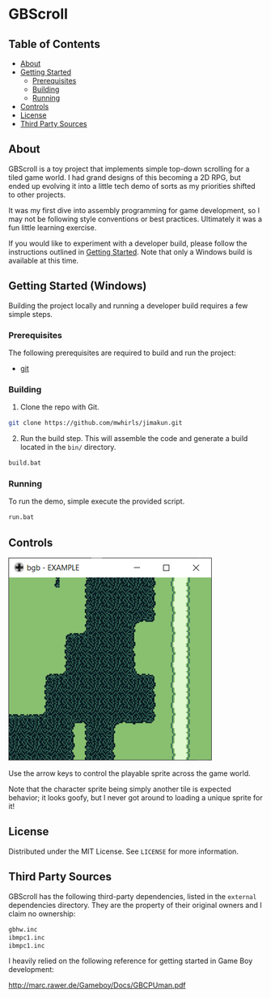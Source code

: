 # GBScroll

<!-- TABLE OF CONTENTS -->
## Table of Contents

* [About](#about)
* [Getting Started](#getting-started)
  * [Prerequisites](#prerequisites)
  * [Building](#building)
  * [Running](#running)
* [Controls](#controls)
* [License](#license)
* [Third Party Sources](#third-party-sources)

<!-- ABOUT -->
## About

GBScroll is a toy project that implements simple top-down scrolling for a tiled game world.  I had grand designs of this becoming a 2D RPG, but ended up evolving it into a little tech demo of sorts as my priorities shifted to other projects.

It was my first dive into assembly programming for game development, so I may not be following style conventions or best practices.  Ultimately it was a fun little learning exercise.

If you would like to experiment with a developer build, please follow the instructions outlined in [Getting Started](#getting-started).  Note that only a Windows build is available at this time. 

<!-- GETTING STARTED -->
## Getting Started (Windows)

Building the project locally and running a developer build requires a few simple steps.  

### Prerequisites

The following prerequisites are required to build and run the project:
* [git](https://git-scm.com/)

### Building

1. Clone the repo with Git.
```sh
git clone https://github.com/mwhirls/jimakun.git
```
2. Run the build step.  This will assemble the code and generate a build located in the `bin/` directory.
```sh
build.bat
```

### Running

To run the demo, simple execute the provided script.
```sh
run.bat
```

<!-- CONTROLS -->
## Controls

![](docs/screenshot.png)

Use the arrow keys to control the playable sprite across the game world.

Note that the character sprite being simply another tile is expected behavior; it looks goofy, but I never got around to loading a unique sprite for it!

<!-- LICENSE -->
## License

Distributed under the MIT License. See `LICENSE` for more information.


<!-- THIRD PARTY SOURCES -->
## Third Party Sources

GBScroll has the following third-party dependencies, listed in the `external` dependencies directory.  They are the property of their original owners and I claim no ownership:
```
gbhw.inc
ibmpc1.inc
ibmpc1.inc
```

I heavily relied on the following reference for getting started in Game Boy development:

http://marc.rawer.de/Gameboy/Docs/GBCPUman.pdf